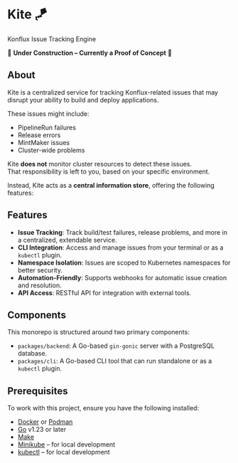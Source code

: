 # Kite :kite:

Konflux Issue Tracking Engine

:construction: **Under Construction – Currently a Proof of Concept** :construction:

## About

Kite is a centralized service for tracking Konflux-related issues that may disrupt your ability to build and deploy applications.

These issues might include:

- PipelineRun failures  
- Release errors  
- MintMaker issues  
- Cluster-wide problems  

Kite **does not** monitor cluster resources to detect these issues.  
That responsibility is left to you, based on your specific environment.

Instead, Kite acts as a **central information store**, offering the following features:

## Features

- **Issue Tracking**: Track build/test failures, release problems, and more in a centralized, extendable service.  
- **CLI Integration**: Access and manage issues from your terminal or as a `kubectl` plugin.  
- **Namespace Isolation**: Issues are scoped to Kubernetes namespaces for better security.  
- **Automation-Friendly**: Supports webhooks for automatic issue creation and resolution.  
- **API Access**: RESTful API for integration with external tools.  

## Components

This monorepo is structured around two primary components:

- `packages/backend`: A Go-based `gin-gonic` server with a PostgreSQL database.  
- `packages/cli`: A Go-based CLI tool that can run standalone or as a `kubectl` plugin.  

## Prerequisites

To work with this project, ensure you have the following installed:

- [Docker](https://docs.docker.com/get-docker/) or [Podman](https://podman.io/docs/installation)  
- [Go](https://golang.org/doc/install) v1.23 or later  
- [Make](https://www.gnu.org/software/make/)  
- [Minikube](https://minikube.sigs.k8s.io/docs/start/) – for local development  
- [kubectl](https://kubernetes.io/docs/tasks/tools/install-kubectl/) – for local development  

